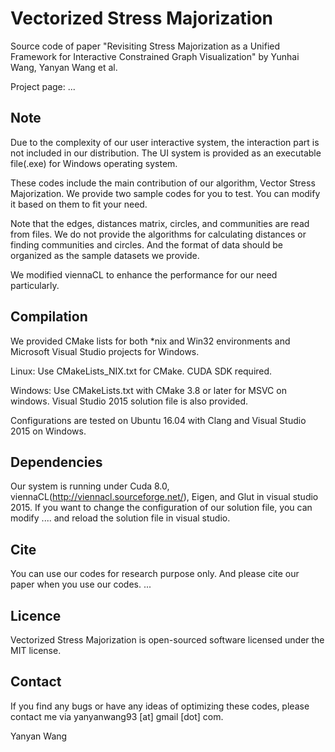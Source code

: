 # Vectorized Stress Majorization
Source code of paper "Revisiting Stress Majorization as a Unified Framework for
Interactive Constrained Graph Visualization" by Yunhai Wang, Yanyan Wang et al.

Project page: ...

## Note
Due to the complexity of our user interactive system, the interaction part is not included in our distribution. The UI system is provided as an executable file(.exe) for Windows operating system.

These codes include the main contribution of our algorithm, Vector Stress Majorization. We provide two sample codes for you to test. You can modify it based on them to fit your need.

Note that the edges, distances matrix, circles, and communities are read from files. We do not provide the algorithms for calculating distances or finding communities and circles. And the format of data should be organized as the sample datasets we provide.

We modified viennaCL to enhance the performance for our need particularly.

## Compilation

We provided CMake lists for both *nix and Win32 environments and Microsoft Visual Studio projects for Windows.

Linux:
Use CMakeLists_NIX.txt for CMake.
CUDA SDK required.

Windows:
Use CMakeLists.txt with CMake 3.8 or later for MSVC on windows.
Visual Studio 2015 solution file is also provided.

Configurations are tested on Ubuntu 16.04 with Clang and Visual Studio 2015 on Windows.

## Dependencies
Our system is running under Cuda 8.0, viennaCL(http://viennacl.sourceforge.net/), Eigen, and Glut in visual studio 2015. If you want to change the configuration of our solution file, you can modify .... and reload the solution file in visual studio.

## Cite
You can use our codes for research purpose only. And please cite our paper when you use our codes.
...

## Licence
Vectorized Stress Majorization is open-sourced software licensed under the MIT license.

## Contact
If you find any bugs or have any ideas of optimizing these codes, please contact me via yanyanwang93 [at] gmail [dot] com.

Yanyan Wang
